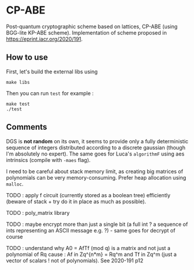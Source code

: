 # CP-ABE

Post-quantum cryptographic scheme based on lattices, CP-ABE (using BGG-lite KP-ABE scheme).
Implementation of scheme proposed in https://eprint.iacr.org/2020/191.

## How to use
First, let's build the external libs using
```
make libs
```
Then you can run `test` for example :
```
make test
./test
```

## Comments
DGS is **not random** on its own, it seems to provide only a fully deterministic sequence of integers distributed according to a discrete gaussian (though I'm absolutely no expert). The same goes for Luca's `algorithmF` using aes intrinsics (compile with `-maes` flag).

I need to be careful about stack memory limit, as creating big matrices of polynomials can be very memory-consuming. Prefer heap allocation using `malloc`.

TODO : apply f circuit (currently stored as a boolean tree) efficiently (beware of stack + try do it in place as much as possible).

TODO : poly_matrix library

TODO : maybe encrypt more than just a single bit (a full int ? a sequence of ints representing an ASCII message e.g. ?) - same goes for decrypt of course

TODO : understand why A0 = AfTf (mod q) is a matrix and not just a polynomial of Rq cause : Af in Zq^{n*m} = Rq^m and Tf in Zq^m (just a vector of scalars ! not of polynomials). See 2020-191 p12
